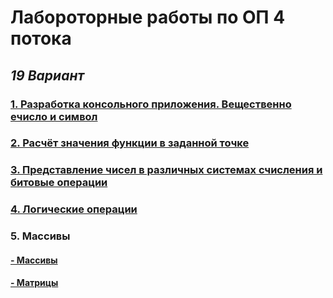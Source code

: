 # Лабороторные работы по ОП 4 потока
## *19 Вариант*



### [1. Разработка консольного приложения. Вещественно ечисло и символ](https://github.com/sskrolkina/ITMO_Programming_1_sem/blob/main/Task_1.c)

### [2. Расчёт значения функции в заданной точке](https://github.com/sskrolkina/ITMO_Programming_1_sem/blob/main/Task_2.c)

### [3. Представление чисел в различных системах счисления и битовые операции](https://github.com/sskrolkina/ITMO_Programming_1_sem/blob/main/Task_3.c)

### [4. Логические операции](https://github.com/sskrolkina/ITMO_Programming_1_sem/blob/main/Task_4.c)

### 5. Массивы

#### [- Массивы](https://github.com/sskrolkina/ITMO_Programming_1_sem/blob/main/Task_5/1.c)
#### [- Матрицы](https://github.com/sskrolkina/ITMO_Programming_1_sem/blob/main/Task_5/2.c)
